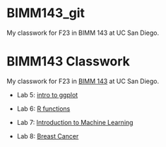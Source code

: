 # BIMM143_git
My classwork for F23 in BIMM 143 at UC San Diego. 

# BIMM143 Classwork

My classwork for F23 in [BIMM 143](https://bioboot.github.io/bimm143_F23/) at UC San Diego. 

- Lab 5: [intro to ggplot](https://github.com/ZainubDarsot/BIMM143_git/blob/2f5d1c66463c5e12b5532090312722179f0d72fd/class05/class05.pdf)

- Lab 6: [R functions](https://github.com/ZainubDarsot/BIMM143_git/blob/main/Class06/Class06.md)


- Lab 7: [Introduction to Machine Learning](https://github.com/ZainubDarsot/BIMM143_git/blob/main/class07/class07lab.md) 

- Lab 8: [Breast Cancer](https://github.com/ZainubDarsot/BIMM143_git/blob/main/Class_08/Mini%20Lab.qmd)